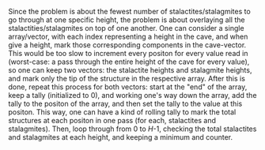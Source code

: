 Since the problem is about the fewest number of stalactites/stalagmites to go through at one specific height, the problem is about overlaying all the stalactities/stalagmites on top of one another. One can consider a single array/vector, with each index representing a height in the cave, and when give a height, mark those corresponding components in the cave-vector. This would be too slow to increment every positon for every value read in (worst-case: a pass through the entire height of the cave for every value), so one can keep two vectors: the stalactite heights and stalagmite heights, and mark only the tip of the structure in the respective array. After this is done, repeat this process for both vectors: start at the "end" of the array, keep a tally (initialized to 0), and working one's way down the array, add the tally to the positon of the array, and then set the tally to the value at this positon. This way, one can have a kind of rolling tally to mark the total structures at each positon in one pass (for each, stalactites and stalagmites). Then, loop through from 0 to *H*-1, checking the total stalactites and stalagmites at each height, and keeping a minimum and counter.
